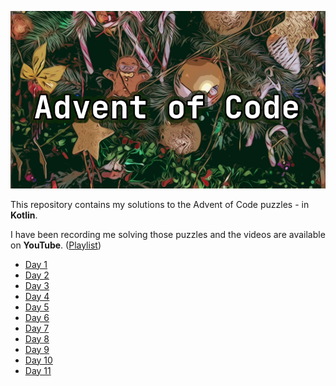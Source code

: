 ![Advent of Code](header.png)

This repository contains my solutions to the Advent of Code puzzles - in **Kotlin**.

I have been recording me solving those puzzles and the videos are available on **YouTube**.
([Playlist](https://www.youtube.com/playlist?list=PLRJ4pSIA9DGs4TApRoTwvAe2R92WjXElv))

* [Day 1](https://www.youtube.com/watch?v=g_awvDAd9f0)
* [Day 2](https://www.youtube.com/watch?v=XHiBxin8KYk)
* [Day 3](https://www.youtube.com/watch?v=nKyAFrCmwtg)
* [Day 4](https://www.youtube.com/watch?v=_-iVrIIHif4)
* [Day 5](https://www.youtube.com/watch?v=RpoMEF2jrHU)
* [Day 6](https://www.youtube.com/watch?v=viBer3OX7CI)
* [Day 7](https://www.youtube.com/watch?v=ELmJBfsN6ow)
* [Day 8](https://www.youtube.com/watch?v=lD8ve2-tGbQ)
* [Day 9](https://www.youtube.com/watch?v=0Rax4myMaAg)
* [Day 10](https://www.youtube.com/watch?v=NHakgkVtnk4)
* [Day 11](https://www.youtube.com/watch?v=JXnaZElDNpw)
